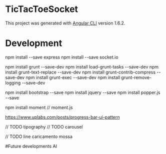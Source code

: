 # TicTacToeSocket

This project was generated with [Angular CLI](https://github.com/angular/angular-cli) version 1.6.2.

# Development
npm install --save express
npm install --save socket.io

npm install grunt --save-dev
npm install load-grunt-tasks --save-dev
npm install grunt-text-replace --save-dev
npm install grunt-contrib-compress --save-dev
npm install grunt-exec --save-dev
npm install grunt-remove-logging --save-dev

npm install bootstrap --save
npm install jquery --save
npm install popper.js --save

npm install moment // moment.js


https://www.uplabs.com/posts/progress-bar-ui-pattern

// TODO tipography
// TODO carousel

// TODO line caricamento mossa


#Future developments
AI
